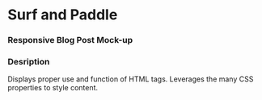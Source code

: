 # Surf and Paddle
### Responsive Blog Post Mock-up

### Desription
Displays proper use and function of HTML tags.
Leverages the many CSS properties to style content.